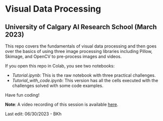 # Visual Data Processing

## University of Calgary AI Research School (March 2023)

This repo covers the fundamentals of visual data processing and then goes over the basics of using three image processing libraries including Pillow, Skimage, and OpenCV to pre-process images and videos.

If you open this repo in Colab, you see two notebooks:

- *Tutorial.ipynb*: This is the raw notebook with three practical challenges.
- *Tutorial_with_code.ipynb*: This version has all the cells executed with the challenges solved with some code examples.

Have fun coding!

**Note**: A video recording of this session is available [here](https://youtu.be/Y4fXz8wsgGg).

Last edit: 06/30/2023 - BKh
